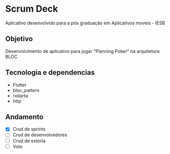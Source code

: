 
# Scrum Deck  
  
Aplicativo desenvolvido para a pós graduação em Aplicativos moveis - IESB  
  
## Objetivo  
  
Desenvolvimento de aplicativo para jogar "Planning Poker" na arquitetura BLOC  
  
  
## Tecnologia e dependencias  
  
- Flutter  
- bloc_pattern  
- rxdarta  
- http  
  
## Andamento  
  
- [x] Crud de sprints  
- [ ] Crud de desenvolvedores  
- [ ] Crud de estória  
- [ ] Voto